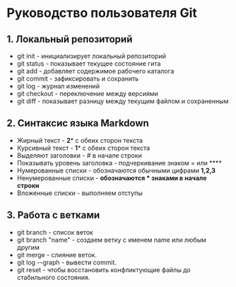 # **Руководство пользователя Git**
## 1. Локальный репозиторий
* git init - инициализирует локальный репозиторий 
* git status - показывает текущее состояние гита
* git add - добавляет содержимое рабочего каталога
* git commit - зафиксировать и сохранить
* git log - журнал изменений
* git checkout - переключение между версиями
* git diff - показывает разницу между текущим файлом и сохраненным
## 2. Синтаксис языка Markdown
* Жирный текст - **2*** с обеих сторон текста
* Курсивный текст - **1*** с обеих сторон текста
* Выделяют заголовки - # в начале строки
* Показывать уровень заголовка - подчеркивание знаком = или ****
* Нумерованные списки - обозначаются обычными цифрами **1,2,3**
* Ненумерованные списки - **обозначаются * знаками в начале строки**
* Вложенные списки  - выполняем отступы
## 3. Работа с ветками
* git branch - список веток
* git branch "name" - создаем ветку с именем name или любым другим
* git merge - слияние веток.
* git log --graph - вывести commit.
* git reset - чтобы восстановить конфликтующие файлы до стабильного состояния.